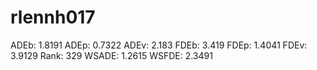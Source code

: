 # rlennh017

ADEb: 1.8191
ADEp: 0.7322
ADEv: 2.183
FDEb: 3.419
FDEp: 1.4041
FDEv: 3.9129
Rank: 329
WSADE: 1.2615
WSFDE: 2.3491